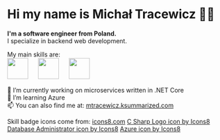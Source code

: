 # Hi my name is Michał Tracewicz 👋🏼

**I'm a software engineer from Poland.** \
I specialize in backend web development.

My main skills are:\
<img src="https://img.icons8.com/color/48/000000/c-sharp-logo.png" height='48' style="margin-right:2vw;"/> <img src="https://img.icons8.com/fluency/48/000000/data-configuration.png" height='48' style="margin-right:2vw;"/> <img src="https://img.icons8.com/fluency/48/000000/azure-1.png" height='48'/>

🔭 I’m currently working on microservices written in .NET Core \
🌱 I’m learning Azure \
📫 You can also find me at: [mtracewicz.ksummarized.com](https://mtracewicz.ksummarized.com/)

Skill badge icons come from: <a href="https://icons8.com/">icons8.com</a>
<a href="https://icons8.com/icon/55251/c-sharp-logo">C Sharp Logo icon by Icons8</a>
<a href="https://icons8.com/icon/RXrON5kyN96A/database-administrator">Database Administrator icon by Icons8</a>
<a href="https://icons8.com/icon/VLKafOkk3sBX/azure">Azure icon by Icons8</a>
